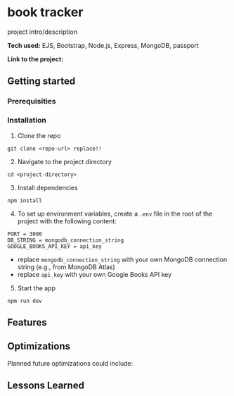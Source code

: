 # book tracker
project intro/description

**Tech used:** EJS, Bootstrap, Node.js, Express, MongoDB, passport

**Link to the project:**

## Getting started
### Prerequisities
### Installation
1. Clone the repo
```
git clone <repo-url> replace!!
```
2. Navigate to the project directory
```
cd <project-directory>
```
3. Install dependencies
```
npm install
```
4. To set up environment variables, create a `.env` file in the root of the project with the following content:
```
PORT = 3000
DB_STRING = mongodb_connection_string
GOOGLE_BOOKS_API_KEY = api_key
```
- replace `mongodb_connection_string` with your own MongoDB connection string (e.g., from MongoDB Atlas)
- replace `api_key` with your own Google Books API key  
5. Start the app
```
npm run dev
```

## Features


## Optimizations
Planned future optimizations could include:


## Lessons Learned
